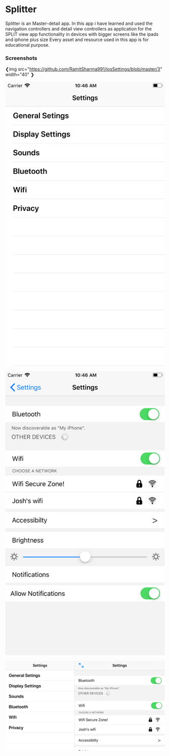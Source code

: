 # Splitter
Splitter is an Master-detail app.
In this app i have learned and used the navigation controllers and detail view controllers as application for the SPLIT view app functionality in devices with bigger screens like the ipads and iphone plus size
Every asset and resource used in this app is for educational purpose.

### Screenshots
❮img src="https://github.com/RamitSharma991/iosSettings/blob/master/3" width="40" ❯

![](https://github.com/RamitSharma991/iosSettings/blob/master/3.png)

![](https://github.com/RamitSharma991/iosSettings/blob/master/2.png)

![](https://github.com/RamitSharma991/iosSettings/blob/master/1.png)
